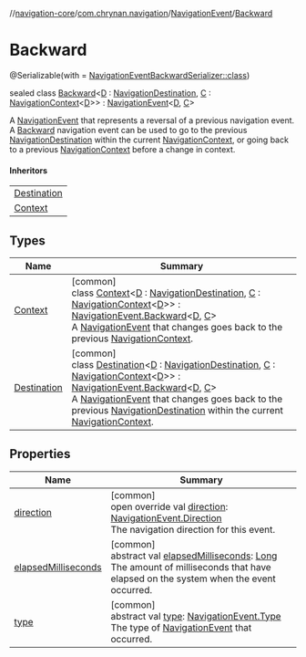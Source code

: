 //[navigation-core](../../../../index.md)/[com.chrynan.navigation](../../index.md)/[NavigationEvent](../index.md)/[Backward](index.md)

# Backward

@Serializable(with = [NavigationEventBackwardSerializer::class](../../../../../navigation-core/com.chrynan.navigation/-navigation-event-backward-serializer/index.md))

sealed class [Backward](index.md)&lt;[D](index.md) : [NavigationDestination](../../index.md#1223765350%2FClasslikes%2F-215881696), [C](index.md) : [NavigationContext](../../-navigation-context/index.md)&lt;[D](index.md)&gt;&gt; : [NavigationEvent](../index.md)&lt;[D](index.md), [C](index.md)&gt; 

A [NavigationEvent](../index.md) that represents a reversal of a previous navigation event. A [Backward](index.md) navigation event can be used to go to the previous [NavigationDestination](../../index.md#1223765350%2FClasslikes%2F-215881696) within the current [NavigationContext](../../-navigation-context/index.md), or going back to a previous [NavigationContext](../../-navigation-context/index.md) before a change in context.

#### Inheritors

| |
|---|
| [Destination](-destination/index.md) |
| [Context](-context/index.md) |

## Types

| Name | Summary |
|---|---|
| [Context](-context/index.md) | [common]<br>class [Context](-context/index.md)&lt;[D](-context/index.md) : [NavigationDestination](../../index.md#1223765350%2FClasslikes%2F-215881696), [C](-context/index.md) : [NavigationContext](../../-navigation-context/index.md)&lt;[D](-context/index.md)&gt;&gt; : [NavigationEvent.Backward](index.md)&lt;[D](-context/index.md), [C](-context/index.md)&gt; <br>A [NavigationEvent](../index.md) that changes goes back to the previous [NavigationContext](../../-navigation-context/index.md). |
| [Destination](-destination/index.md) | [common]<br>class [Destination](-destination/index.md)&lt;[D](-destination/index.md) : [NavigationDestination](../../index.md#1223765350%2FClasslikes%2F-215881696), [C](-destination/index.md) : [NavigationContext](../../-navigation-context/index.md)&lt;[D](-destination/index.md)&gt;&gt; : [NavigationEvent.Backward](index.md)&lt;[D](-destination/index.md), [C](-destination/index.md)&gt; <br>A [NavigationEvent](../index.md) that changes goes back to the previous [NavigationDestination](../../index.md#1223765350%2FClasslikes%2F-215881696) within the current [NavigationContext](../../-navigation-context/index.md). |

## Properties

| Name | Summary |
|---|---|
| [direction](direction.md) | [common]<br>open override val [direction](direction.md): [NavigationEvent.Direction](../-direction/index.md)<br>The navigation direction for this event. |
| [elapsedMilliseconds](../elapsed-milliseconds.md) | [common]<br>abstract val [elapsedMilliseconds](../elapsed-milliseconds.md): [Long](https://kotlinlang.org/api/latest/jvm/stdlib/kotlin/-long/index.html)<br>The amount of milliseconds that have elapsed on the system when the event occurred. |
| [type](../type.md) | [common]<br>abstract val [type](../type.md): [NavigationEvent.Type](../-type/index.md)<br>The type of [NavigationEvent](../index.md) that occurred. |
